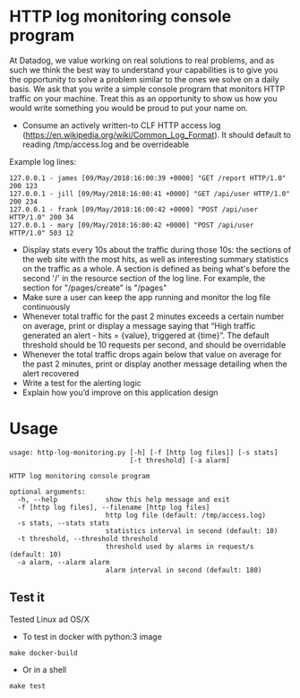 #  HTTP log monitoring console program

At Datadog, we value working on real solutions to real problems, and as such we think the best way to understand your capabilities is to give you the opportunity to solve a problem similar to the ones we solve on a daily basis. We ask that you write a simple console program that monitors HTTP traffic on your machine. Treat this as an opportunity to show us how you would write something you would be proud to put your name on.

* Consume an actively written-to CLF HTTP access log (https://en.wikipedia.org/wiki/Common_Log_Format). It should default to reading /tmp/access.log and be overrideable

Example log lines:
```
127.0.0.1 - james [09/May/2018:16:00:39 +0000] "GET /report HTTP/1.0" 200 123
127.0.0.1 - jill [09/May/2018:16:00:41 +0000] "GET /api/user HTTP/1.0" 200 234
127.0.0.1 - frank [09/May/2018:16:00:42 +0000] "POST /api/user HTTP/1.0" 200 34
127.0.0.1 - mary [09/May/2018:16:00:42 +0000] "POST /api/user HTTP/1.0" 503 12
```

* Display stats every 10s about the traffic during those 10s: the sections of the web site with the most hits, as well as interesting summary statistics on the traffic as a whole. A section is defined as being what's before the second '/' in the resource section of the log line. For example, the section for "/pages/create" is "/pages"
* Make sure a user can keep the app running and monitor the log file continuously
* Whenever total traffic for the past 2 minutes exceeds a certain number on average, print or display a message saying that “High traffic generated an alert - hits = {value}, triggered at {time}”. The default threshold should be 10 requests per second, and should be overridable
* Whenever the total traffic drops again below that value on average for the past 2 minutes, print or display another message detailing when the alert recovered
* Write a test for the alerting logic
* Explain how you’d improve on this application design

# Usage
```
usage: http-log-monitoring.py [-h] [-f [http log files]] [-s stats]
                              [-t threshold] [-a alarm]

HTTP log monitoring console program

optional arguments:
  -h, --help            show this help message and exit
  -f [http log files], --filename [http log files]
                        http log file (default: /tmp/access.log)
  -s stats, --stats stats
                        statistics interval in second (default: 10)
  -t threshold, --threshold threshold
                        threshold used by alarms in request/s (default: 10)
  -a alarm, --alarm alarm
                        alarm interval in second (default: 180)
```

## Test it
Tested Linux ad OS/X

* To test in docker with python:3 image
```
make docker-build
```

* Or in a shell
```
make test
```
